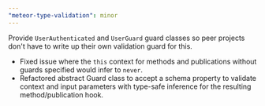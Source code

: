 ```yaml
---
"meteor-type-validation": minor
---
```


Provide `UserAuthenticated` and `UserGuard` guard classes so peer projects don't have to write up their own validation guard for this.

- Fixed issue where the `this` context for methods and publications without guards specified would infer to `never`.
- Refactored abstract Guard class to accept a schema property to validate context and input parameters with type-safe inference for the resulting method/publication hook.
